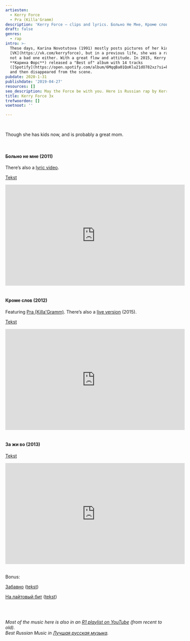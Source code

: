 ```yaml
---
artiesten:
  - Kerry Force
  - Pra (Killa'Gramm)
description: 'Kerry Force – clips and lyrics. Больно Не Мне, Кроме слов, За Жи Во.'
draft: false
genres:
  - rap
intro: >-
  These days, Karina Novotutova (1991) mostly posts pictures of her kids on
  [VK](https://vk.com/kerryforce), but in a previous life, she was a rapper. And
  not a bad one either. With a great flow and attitude. In 2015, Kerry Force (or
  **Карина Форс**) released a "Best of" album with 14 tracks
  ([Spotify](https://open.spotify.com/album/6MqqBa01QoKlu21dO782xz?si=kJYy-7wVTvi0zj2ZahYq2g))
  and then disappeared from the scene.
pubdate: 2020-1-31
publishdate: '2019-04-27'
resources: []
seo_description: May the Force be with you. Here is Russian rap by Kerry Force (1991).
title: Kerry Force 3x
trefwoorden: []
voetnoot: ''

---
```


<br/>

Though she has kids now, and is probably a great mom.

<br/>

#### Больно не мне (2011)

There’s also a [lyric video](https://www.youtube.com/watch?v=axHgRMR2xHg).

[Tekst](https://unotices.com/page-text.php?id=813)

<iframe width="560" height="315"
src="https://www.youtube.com/embed/LzTO0av-2SI"
frameborder="0" allow="accelerometer; autoplay; encrypted-media;
gyroscope; picture-in-picture" allowfullscreen></iframe>

<br/>

<br/>

#### Кроме слов (2012)

Featuring [Pra (Killa'Gramm)](https://www.youtube.com/channel/UC91iNLv5jZpnZ7UeUPuZC-Q). There’s also a [live version](https://youtu.be/3MxdFl2i2uQ) (2015).

[Tekst](https://rap-text.ru/pra_killa_gramm/10636-pra-killagramm-feat-kerry-force-krome-slov-tekst-pesni.html)

<iframe width="560" height="315" src="https://www.youtube.com/embed/yKk5I1tnAA0" frameborder="0" allow="accelerometer; autoplay; encrypted-media; gyroscope; picture-in-picture" allowfullscreen></iframe>

<br/>

<br/>

#### За жи во (2013)

[Tekst](https://tekstovoi.ru/text/659059802_32941135p023561427_text_pesni_za_zhi_vo_2013.html)

<iframe width="560" height="315"
src="https://www.youtube.com/embed/KC9f4zT6fgQ"
frameborder="0" allow="accelerometer; autoplay; encrypted-media;
gyroscope; picture-in-picture" allowfullscreen></iframe>

<br/>

<br/>

Bonus:

[Забавно](https://www.youtube.com/watch?v=9SNzdts6Yfg) ([tekst](https://unotices.com/page-text.php?id=115998))

[На лайтовый бит](https://youtu.be/KGNlxBftoDw) ([tekst](https://7lafa.com/pagelyrics.php?id=811))

<br/>

<br/>

*Most of the music here is also in an [R1 playlist on YouTube](https://www.youtube.com/playlist?list=PLeE-zqOrSLhxfIpK2vuUJNCKSzyVBi0yM) (from recent to old).* <br/>
*Best Russian Music in [Лучшая русская музыка](https://www.youtube.com/playlist?list=PLeE-zqOrSLhxTFYDvlwUu4hYby9DojwoD).*
